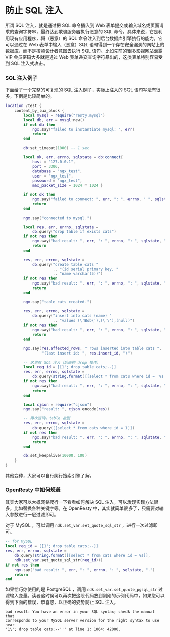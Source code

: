 # 防止 SQL 注入

所谓 SQL 注入，就是通过把 SQL 命令插入到 Web 表单提交或输入域名或页面请求的查询字符串，最终达到欺骗服务器执行恶意的 SQL 命令。具体来说，它是利用现有应用程序，将（恶意）的 SQL 命令注入到后台数据库引擎执行的能力，它可以通过在 Web 表单中输入（恶意）SQL 语句得到一个存在安全漏洞的网站上的数据库，而不是按照设计者意图去执行 SQL 语句。比如先前的很多影视网站泄露 VIP 会员密码大多就是通过 Web 表单递交查询字符暴出的，这类表单特别容易受到 SQL 注入式攻击。

### SQL 注入例子

下面给了一个完整的可复现的 SQL 注入例子，实际上注入的 SQL 语句写法有很多，下例是比较简单的。

```lua
location /test {
    content_by_lua_block {
        local mysql = require("resty.mysql")
        local db, err = mysql:new()
        if not db then
            ngx.say("failed to instantiate mysql: ", err)
            return
        end

        db:set_timeout(1000) -- 1 sec

        local ok, err, errno, sqlstate = db:connect{
            host = "127.0.0.1",
            port = 3306,
            database = "ngx_test",
            user = "ngx_test",
            password = "ngx_test",
            max_packet_size = 1024 * 1024 }

        if not ok then
            ngx.say("failed to connect: ", err, ": ", errno, " ", sqlstate)
            return
        end

        ngx.say("connected to mysql.")

        local res, err, errno, sqlstate =
            db:query("drop table if exists cats")
        if not res then
            ngx.say("bad result: ", err, ": ", errno, ": ", sqlstate, ".")
            return
        end

        res, err, errno, sqlstate =
            db:query("create table cats "
                     .. "(id serial primary key, "
                     .. "name varchar(5))")
        if not res then
            ngx.say("bad result: ", err, ": ", errno, ": ", sqlstate, ".")
            return
        end

        ngx.say("table cats created.")

        res, err, errno, sqlstate =
            db:query("insert into cats (name) "
                     .. "values (\'Bob\'),(\'\'),(null)")
        if not res then
            ngx.say("bad result: ", err, ": ", errno, ": ", sqlstate, ".")
            return
        end

        ngx.say(res.affected_rows, " rows inserted into table cats ",
                "(last insert id: ", res.insert_id, ")")

        -- 这里有 SQL 注入（后面的 drop 操作）
        local req_id = [[1'; drop table cats;--]]
        res, err, errno, sqlstate =
            db:query(string.format([[select * from cats where id = '%s']], req_id))
        if not res then
            ngx.say("bad result: ", err, ": ", errno, ": ", sqlstate, ".")
            return
        end

        local cjson = require("cjson")
        ngx.say("result: ", cjson.encode(res))

        -- 再次查询，table 被删
        res, err, errno, sqlstate =
            db:query([[select * from cats where id = 1]])
        if not res then
            ngx.say("bad result: ", err, ": ", errno, ": ", sqlstate, ".")
            return
        end

        db:set_keepalive(10000, 100)
    }
}
```

其他变种，大家可以自行爬行搜索引擎了解。

### OpenResty 中如何规避

其实大家可以大概网络爬行一下看看如何解决 SQL 注入，可以发现实现方法很多，比如替换各种关键字等。在 OpenResty 中，其实就简单很多了，只需要对输入参数进行一层过滤即可。

对于 MySQL ，可以调用 `ndk.set_var.set_quote_sql_str` ，进行一次过滤即可。

```lua
-- for MySQL
local req_id = [[1'; drop table cats;--]]
res, err, errno, sqlstate =
    db:query(string.format([[select * from cats where id = %s]],
    ndk.set_var.set_quote_sql_str(req_id)))
if not res then
    ngx.say("bad result: ", err, ": ", errno, ": ", sqlstate, ".")
    return
end
```

如果恰巧你使用的是 PostgreSQL ，调用 `ndk.set_var.set_quote_pgsql_str` 过滤输入变量。读者这时候可以再次把这段代码放到刚刚的示例代码中，如果您可以得到下面的错误，恭喜您，以正确的姿势防止 SQL 注入。

    bad result: You have an error in your SQL syntax; check the manual that
    corresponds to your MySQL server version for the right syntax to use near
    '1\'; drop table cats;--''' at line 1: 1064: 42000.
